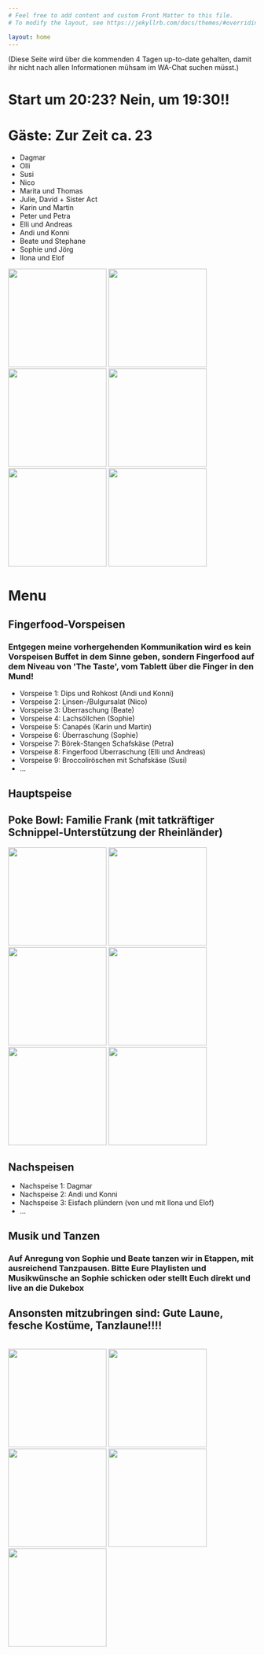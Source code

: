 ```yaml
---
# Feel free to add content and custom Front Matter to this file.
# To modify the layout, see https://jekyllrb.com/docs/themes/#overriding-theme-defaults

layout: home
---
```



<head>
<style>
table {
  font-family: arial, sans-serif;
  border-collapse: collapse;
  width: 80%;
}

td, th {
  border: 1px solid #dddddd;
  text-align: left;
  padding: 8px;
}

tr:nth-child(even) {
  background-color: #dddddd;
}
</style>
</head>


(Diese Seite wird über die kommenden 4 Tagen up-to-date gehalten, damit ihr nicht nach allen Informationen mühsam im WA-Chat suchen müsst.)

<h1> Start um 20:23? Nein, um 19:30!! </h1> 
<h1> Gäste: Zur Zeit ca. 23 </h1> 

<ul> 
<li>Dagmar</li>
<li>Olli</li>
<li>Susi</li>
<li>Nico</li>
<li>Marita und Thomas</li>
<li>Julie, David + Sister Act</li>
<li>Karin und Martin</li>
<li>Peter und Petra</li>
<li>Elli und Andreas</li>
<li>Andi und Konni</li>
<li>Beate und Stephane</li>
<li>Sophie und Jörg</li>
<li>Ilona und Elof</li>
</ul>
<a><img src="./Bild3.jpg" height = "200"></a>
<a><img src="./Bild19.jpg" height = "200"></a>
<a><img src="./Bild21.jpg" height = "200"></a>
<a><img src="./Bild12.jpg" height = "200"></a>
<a><img src="./bild24.jpg" height = "200"></a>
<a><img src="./Bild16.jpg" height = "200"></a>
<h1> Menu </h1> 
<h2> Fingerfood-Vorspeisen </h2> 
<h3> Entgegen meine vorhergehenden Kommunikation wird es kein Vorspeisen Buffet in dem Sinne geben, sondern Fingerfood auf dem Niveau von 'The Taste', vom Tablett über die Finger in den Mund!</h3> 
<ul> 
<li>Vorspeise 1: Dips und Rohkost (Andi und Konni)</li>
<li>Vorspeise 2: Linsen-/Bulgursalat (Nico)</li>
<li>Vorspeise 3: Überraschung (Beate) </li>
<li>Vorspeise 4: Lachsöllchen (Sophie) </li>
<li>Vorspeise 5: Canapés (Karin und Martin) </li>
<li>Vorspeise 6: Überraschung (Sophie) </li>
<li>Vorspeise 7: Börek-Stangen Schafskäse (Petra) </li>
<li>Vorspeise 8: Fingerfood Überraschung (Elli und Andreas) </li>
<li>Vorspeise 9: Broccoliröschen mit Schafskäse (Susi) </li>

<li>... </li>
</ul>

<h2> Hauptspeise </h2> 
<h2> Poke Bowl: Familie Frank (mit tatkräftiger Schnippel-Unterstützung der Rheinländer)</h2> 
<a><img src="./Bild4.jpg" height = "200"></a>
<a><img src="./Bild5.jpg" height = "200"></a>
<a><img src="./Bild6.jpg" height = "200"></a>
<a><img src="./Bild7.jpg" height = "200"></a>
<a><img src="./Bild8.jpg" height = "200"></a>
<a><img src="./Bild9.jpg" height = "200"></a>

<h2> Nachspeisen </h2> 
<ul> 
<li>Nachspeise 1: Dagmar </li>
<li>Nachspeise 2: Andi und Konni </li>
<li>Nachspeise 3: Eisfach plündern (von und mit Ilona und Elof) </li>
<li>... </li>
</ul>

<h2> Musik und Tanzen </h2> 
<h3> Auf Anregung von Sophie und Beate tanzen wir in Etappen, mit ausreichend Tanzpausen. Bitte Eure Playlisten und Musikwünsche an Sophie schicken oder stellt Euch direkt  und live an die Dukebox </h3> 


<h2> 
Ansonsten mitzubringen sind: Gute Laune, fesche Kostüme, Tanzlaune!!!!</h2> 
<br>
<a><img src="./Bild30.jpeg" height = "200"></a>
<a><img src="./Bild31.jpeg" height = "200"></a>
<a><img src="./Bild32.jpeg" height = "200"></a>
<a><img src="./Bild33.jpeg" height = "200"></a>
<a><img src="./Bild34.jpeg" height = "200"></a>
